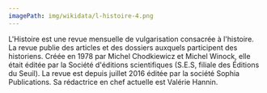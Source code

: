 ```yaml
---
imagePath: img/wikidata/l-histoire-4.png
---
```


L'Histoire est une revue mensuelle de vulgarisation consacrée à l'histoire. La revue publie des articles et des dossiers auxquels participent des historiens. 
Créée en 1978 par Michel Chodkiewicz et Michel Winock, elle était éditée par la Société d'éditions scientifiques (S.E.S, filiale des Éditions du Seuil). La revue est depuis juillet 2016 éditée par la société Sophia Publications. Sa rédactrice en chef actuelle est Valérie Hannin.
